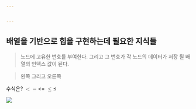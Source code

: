 ```yaml
---


---
```


<h2 id="배열을-기반으로-힙을-구현하는데-필요한-지식들">배열을 기반으로 힙을 구현하는데 필요한 지식들</h2>
<blockquote>
<p>노드에 고유한 번호를 부여한다. 그리고 그 번호가 각 노드의 데이터가 저장 될 배열의 인덱스 값이 된다.</p>
</blockquote>
<blockquote>
<p>왼쪽 그리고 오른쪽</p>
</blockquote>
<p>수식은? <span class="katex--inline"><span class="katex"><span class="katex-mathml"><math><semantics><mrow><mo>&lt;</mo><mo>=</mo></mrow><annotation encoding="application/x-tex">&lt;=</annotation></semantics></math></span><span class="katex-html" aria-hidden="true"><span class="base"><span class="strut" style="height: 0.5782em; vertical-align: -0.0391em;"></span><span class="mrel">&lt;</span></span><span class="base"><span class="strut" style="height: 0.36687em; vertical-align: 0em;"></span><span class="mrel">=</span></span></span></span></span> <span class="katex--inline"><span class="katex"><span class="katex-mathml"><math><semantics><mrow><mo>≤</mo></mrow><annotation encoding="application/x-tex">\leq</annotation></semantics></math></span><span class="katex-html" aria-hidden="true"><span class="base"><span class="strut" style="height: 0.77194em; vertical-align: -0.13597em;"></span><span class="mrel">≤</span></span></span></span></span></p>

<img src="https://render.githubusercontent.com/render/math?math=\leq">
